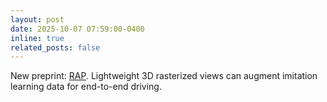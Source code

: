 ```yaml
---
layout: post
date: 2025-10-07 07:59:00-0400
inline: true
related_posts: false
---
```


New preprint: [RAP](/publications#feng2026rap). Lightweight 3D rasterized views can augment imitation learning data for end-to-end driving.
